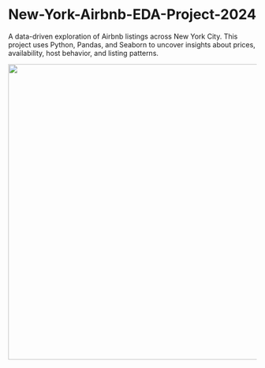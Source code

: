 # New-York-Airbnb-EDA-Project-2024
A data-driven exploration of Airbnb listings across New York City. This project uses Python, Pandas, and Seaborn to uncover insights about prices, availability, host behavior, and listing patterns.

<img src="https://github.com/user-attachments/assets/b006c435-637f-4ab0-8dcd-df8e228f4bf8" width="600">

